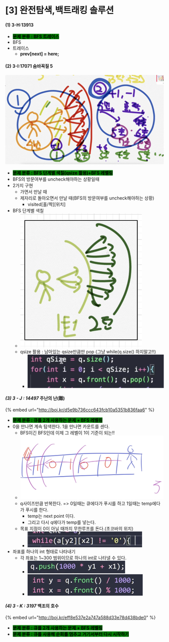# \[3] 완전탐색,백트래킹 솔루션

#### (1) 3-H:13913

* <mark style="background-color:green;">**문제 분류 : BFS 트레이스**</mark>
* BFS
* 트레이스
  * **prev\[next] = here;**

#### (2) 3-I:17071 숨바꼭질 5

![](<../.gitbook/assets/image (17).png>)

* <mark style="background-color:green;">**문제 분류 : BFS 단계별 색칠(qsize 활용)+BFS 레벨링**</mark>
* BFS의 방문여부를 uncheck해야하는 상황일때&#x20;
* 2가지 구현&#x20;
  * 가면서 만날 때
  * 제자리로 돌아오면서 만날 때(BFS의 방문여부를 uncheck해야하는 상황)
    * visited\[홀/짝]\[위치]
* BFS 단계별 색칠
  * <img src="../.gitbook/assets/image (19).png" alt="" data-size="original">
  * qsize 활용 : 남아있는 qsize만큼만 pop (그냥 while(q.size() 하지말고!!)
    * ![](<../.gitbook/assets/image (20).png>)

#### _(3) 3 - J : 14497_ 주난의 난(難)

{% embed url="http://boj.kr/d5e9b736ccc643fcb10a5351b836faa6" %}

* <mark style="background-color:green;">**문제 분류 : 큐를 2개 사용하는 문제 + BFS 레벨링**</mark>
* 0을 만나면 계속 탐색한다. 1을 만나면 카운트를 센다.
  * BFS이긴 BFS인데 이제 그 레벨이 1이 기준이 되는!!
  * ![](<../.gitbook/assets/image (31).png>)
  * q사이즈만큼 반복한다. => 0일때는 큐에다가 푸시를 하고 1일때는 temp에다가 푸시를 한다.
    * temp는 next point 이다.
    * 그리고 다시 q에다가 temp를 넣는다.
  * 목표 지점이 0이 아닐 때까지 무한루프를 돈다.(초코바의 위치)
    * ![](<../.gitbook/assets/image (34).png>)
* 좌표를 하나의 int 형태로 나타내기
  * 각 좌표는 1\~300 범위이므로 하나의 int로 나타낼 수 있다.
    * ![](<../.gitbook/assets/image (33).png>)
    * ![](<../.gitbook/assets/image (32).png>)

#### _(4) 3 - K : 3197_ 백조의 호수

{% embed url="http://boj.kr/eff8e537e2a747a588d33e78d438bde0" %}

* <mark style="background-color:green;">**문제 분류 : 큐를 2개 사용하는 문제 + BFS 레벨링**</mark>
* <mark style="background-color:green;">**문제 분류 : 큐를 사용해 순회를 멈추고 거기서부터 다시 시작하기**</mark>
